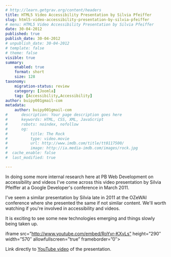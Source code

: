 ```yaml
---
# http://learn.getgrav.org/content/headers
title: HTML5 Video Accessibility Presentation by Silvia Pfeiffer
slug: html5-video-accessibility-presentation-by-silvia-pfeiffer
# menu: HTML5 Video Accessibility Presentation by Silvia Pfeiffer
date: 30-04-2012
published: true
publish_date: 30-04-2012
# unpublish_date: 30-04-2012
# template: false
# theme: false
visible: true
summary:
    enabled: true
    format: short
    size: 128
taxonomy:
    migration-status: review
    category: [Joomla]
    tag: [Accessibility,Accessibility]
author: buipy001gmail-com
metadata:
    author: buipy001gmail-com
#      description: Your page description goes here
#      keywords: HTML, CSS, XML, JavaScript
#      robots: noindex, nofollow
#      og:
#          title: The Rock
#          type: video.movie
#          url: http://www.imdb.com/title/tt0117500/
#          image: http://ia.media-imdb.com/images/rock.jpg
#  cache_enable: false
#  last_modified: true

---
```


In doing some more internal research here at PB Web Development on accessibility and videos I've come across this video presentation by Silvia Pfeiffer at a Google Developer's conference in March 2011.

I've seem a similar presentation by Silvia late in 2011 at the OZeWAI conference where she presented the same if not similar content. We'll worth watching if you're involved in accessibility and videos.

It is exciting to see some new technologies emerging and things slowly being taken up.

iframe src=”http://www.youtube.com/embed/RoYvr-KXvLs” height=”290″ width=”570″ allowfullscreen=”true” frameborder=”0″>

Link directly to [YouTube video](http://www.youtube.com/watch?v=RoYvr-KXvLs "Silva's presentation on accessible html5 videos") of the presentation.